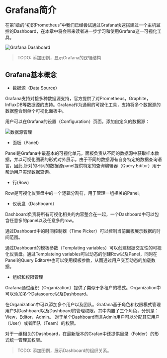 # Grafana简介

在第1章的“初识Prometheus”中我们已经尝试通过Grafana快速搭建过一个主机监控的Dashboard，在本章中将会带来读者进一步学习和使用Grafana这一可视化工具。

![Grafana Dashboard](http://p2n2em8ut.bkt.clouddn.com/grafana-dashboard-example.png)

> TODO: 添加图例，显示Grafana的逻辑结构

## Grafana基本概念

* 数据源（Data Source）

Grafana支持对接多种数据源支持，官方提供了对Prometheus，Graphite，InfluxDB等数据源的支持。Grafana作为通用的可视化工具，支持将多个数据源的数据整合到单个可视化面板中。

用户可以在Grafana的设置（Configuration）页面，添加自定义的数据源：

![数据源管理](http://p2n2em8ut.bkt.clouddn.com/grafana_prometheus_datasources.png)

* 面板（Panel）

Panel是Grafana中最基本的可视化单元。面板负责从不同的数据源中获取样本数据，并以可视化图表的形式对外展示。由于不同的数据源有自身特定的数据查询语言，因此,针对的不同的数据源panel提供特定的查询编辑器（Query Editor）用于帮助用户实现数据查询。

* 行(Row)

Row是可视化仪表盘中的一个逻辑分割符，用于管理一组相关的Panel。

* 仪表盘（Dashboard）

Dashboard负责将所有可视化相关的内容整合在一起，一个Dashboard中可以包含任意多的panel以及任意多的row。

通过Dashboard中的时间控制器（Time Picker）可以控制当前面板展示数据的时间范围。

通过Dashboard的模板参数（Templating variables）可以创建根据交互性的可视化仪表盘。通过Templateing variables可以动态的创建Row以及Panel，同时在Panel的Query Editor中也可以使用模板参数，从而通过用户交互动态的加载数据。

* 组织和权限管理

Grafana通过组织（Organization）提供了类似于多租户的模式。Organization中可以添加多个Datasource以及Dashboard。

在Organization中可以添加多个用户以及团队。Grafana基于角色和权限模式管理用户对Dashboard以及Dashboard的管理权限，其中内置了三个角色，分别是：View，Editor，Admin。 对于单个Dashboard而言Admin用户可以分配其它用户（User）或者团队（Team）的权限。

对于一组相关的Dashboard，在最新版本的Grafan中还提供目录（Folder）的形式统一管理其权限。

> TODO: 添加图例，展示Dashboard的组织关系。